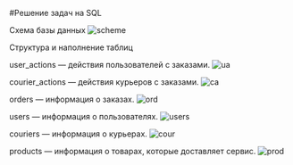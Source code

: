 #Решение задач на SQL

Схема базы данных
![scheme](https://github.com/-)

Структура и наполнение таблиц

user_actions — действия пользователей с заказами. 
![ua](https://github.com/thepokerr/-)

courier_actions — действия курьеров с заказами.
![сa](https://github.com/-)

orders — информация о заказах.
![ord](https://github.com/-)

users — информация о пользователях.
![users](https://github.com/-)

couriers — информация о курьерах.
![cour](https://github.com/-)

products — информация о товарах, которые доставляет сервис.
![prod](https://github.com/-)
